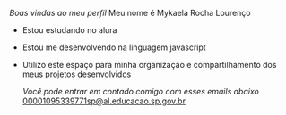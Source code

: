 *Boas vindas ao meu perfil*
Meu nome é Mykaela Rocha Lourenço
- Estou estudando no alura
- Estou me desenvolvendo na linguagem javascript
- Utilizo este espaço para minha organização e compartilhamento dos meus projetos desenvolvidos

  *Você pode entrar em contado comigo com esses emails abaixo*
00001095339771sp@al.educacao.sp.gov.br


